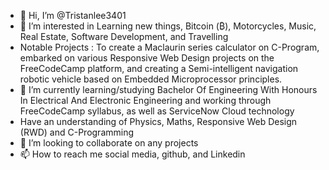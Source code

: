 - 👋 Hi, I’m @Tristanlee3401
- 👀 I’m interested in Learning new things, Bitcoin (₿), Motorcycles, Music, Real Estate, Software Development, and Travelling
- Notable Projects : To create a Maclaurin series calculator on C-Program, embarked on various Responsive Web Design projects on the FreeCodeCamp platform, and creating a Semi-intelligent navigation robotic vehicle based on Embedded Microprocessor principles.
- 🌱 I’m currently learning/studying Bachelor Of Engineering With Honours In Electrical And Electronic Engineering and working through FreeCodeCamp syllabus, as well as ServiceNow Cloud technology
- Have an understanding of Physics, Maths, Responsive Web Design (RWD) and C-Programming
- 💞️ I’m looking to collaborate on any projects
- 📫 How to reach me social media, github, and Linkedin

<!---
Tristanlee3401/Tristanlee3401 is a ✨ special ✨ repository because its `README.md` (this file) appears on your GitHub profile.
You can click the Preview link to take a look at your changes.
--->
